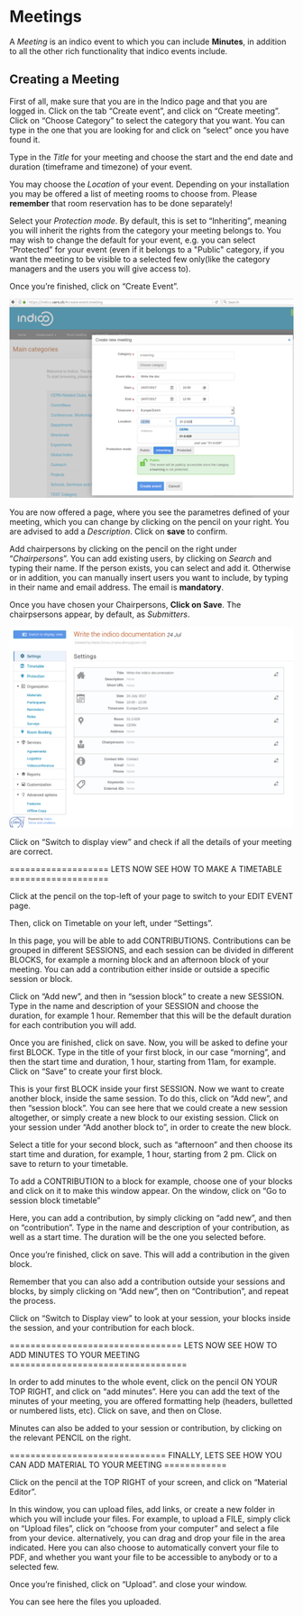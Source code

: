 Meetings
========
A _Meeting_ is an indico event to which you can include **Minutes**, in addition to all the other rich functionality that indico events include.


Creating a Meeting
------------------

First of all, make sure that you are in the Indico page and that you are logged in.
Click on the tab “Create event”, and click on “Create meeting”.
Click on “Choose Category” to select the category that you want. You can type in the one that you are looking for and click on “select” once you have found it.

Type in the _Title_ for your meeting and choose the start and the end date and duration (timeframe and timezone) of your event. 

You may choose the _Location_ of your event. Depending on your installation you may be offered a list of meeting rooms to choose from. Please **remember** that room reservation has to be done separately!

Select your _Protection mode_. By default, this is set to “Inheriting”, meaning you will inherit the rights from the category your meeting belongs to. You may wish to change the default for your event, e.g. you can select “Protected” for your event (even if it belongs to a "Public" category, if you want the meeting to be visible to a selected few only(like the category managers and the users you will give access to).

Once you’re finished, click on “Create Event”.

![](/assets/create-meeting.png)

You are now offered a page, where you see the parametres defined of your meeting, which you can change by clicking on the pencil on your right. You are advised to add a _Description_. Click on **save** to confirm.

Add chairpersons by clicking on the pencil on the right under “_Chairpersons_”.
You can add existing users, by clicking on _Search_ and typing their name. If the person exists, you can select and add it.
Otherwise or in addition, you can manually insert users you want to include, by typing in their name and email address. The email is **mandatory**. 

Once you have chosen your Chairpersons, **Click on Save**. The chairpsersons appear, by default, as _Submitters_.

![](/assets/define-meeting.png)

Click on “Switch to display view” and check if all the details of your meeting are correct.

=================== LETS NOW SEE HOW TO MAKE A TIMETABLE ===================

Click at the pencil on the top-left of your page to switch to your EDIT EVENT page.

Then, click on Timetable on your left, under “Settings”.

In this page, you will be able to add CONTRIBUTIONS. Contributions can be grouped in different SESSIONS, and each session can be divided in different BLOCKS, for example a morning block and an afternoon block of your meeting.
You can add a contribution either inside or outside a specific session or block.

Click on “Add new”, and then in “session block” to create a new SESSION.
Type in the name and description of your SESSION and choose the duration, for example 1 hour. Remember that this will be the default duration for each contribution you will add.

Once you are finished, click on save.
Now, you will be asked to define your first BLOCK.
Type in the title of your first block, in our case “morning”, and then the start time and duration, 1 hour, starting from 11am, for example.
Click on “Save” to create your first block. 

This is your first BLOCK inside your first SESSION.
Now we want to create another block, inside the same session.
To do this, click on “Add new”, and then “session block”. 
You can see here that we could create a new session altogether, or simply create a new block to our existing session. 
Click on your session under “Add another block to”, in order to create the new block. 

Select a title for your second block, such as “afternoon” and then choose its start time and duration, for example, 1 hour, starting from 2 pm.
Click on save to return to your timetable.

To add a CONTRIBUTION to a block for example, choose one of your blocks and click on it to make this window appear. 
On the window, click on “Go to session block timetable”

Here, you can add a contribution, by simply clicking on “add new”, and then on “contribution”.
Type in the name and description of your contribution, as well as a start time. The duration will be the one you selected before.

Once you’re finished, click on save. This will add a contribution in the given block.



Remember that you can also add a contribution outside your sessions and blocks, by simply clicking on “Add new”, then on “Contribution”, and repeat the process.



Click on “Switch to Display view” to look at your session, your blocks inside the session, and your contribution for each block.

================================= LETS NOW SEE HOW TO ADD MINUTES TO YOUR MEETING ==================================

In order to add minutes to the whole event, click on the pencil ON YOUR TOP RIGHT, and click on “add minutes”.
Here you can add the text of the minutes of your meeting, you are offered formatting help (headers, bulletted or numbered lists, etc).
Click on save, and then on Close. 

Minutes can also be added to your session or contribution, by clicking on the relevant PENCIL on the right.

============================== FINALLY, LETS SEE HOW YOU CAN ADD MATERIAL TO YOUR MEETING ============


Click on the pencil at the TOP RIGHT of your screen, and click on “Material Editor”.

In this window, you can upload files, add links, or create a new folder in which you will include your files.
For example, to upload a FILE, simply click on “Upload files”, click on “choose from your computer” and select a file from your device. alternatively, you can drag and drop your file in the area indicated.
Here you can also choose to automatically convert your file to PDF, and whether you want your file to be accessible to anybody or to a selected few.

Once you’re finished, click on “Upload”. and close your window.


You can see here the files you uploaded.
